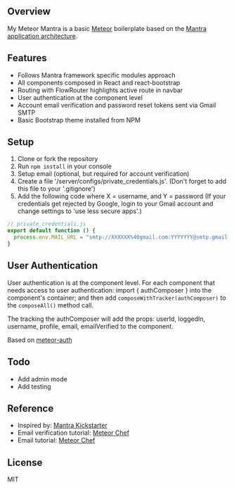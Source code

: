 ## Overview
My Meteor Mantra is a basic [Meteor](https://www.meteor.com) boilerplate based on the [Mantra application architecture](https://github.com/kadirahq/mantra).

## Features
* Follows Mantra framework specific modules approach
* All components composed in React and react-bootstrap
* Routing with FlowRouter highlights active route in navbar
* User authentication at the component level
* Account email verification and password reset tokens sent via Gmail SMTP
* Basic Bootstrap theme installed from NPM

## Setup
1. Clone or fork the repository
2. Run `npm install` in your console
3. Setup email (optional, but required for account verification)
  1. Create a file '/server/configs/private_credentials.js'. (Don't forget to add this file to your '.gitignore')
  2. Add the following code where X = username, and Y = password (If your credentials get rejected by Google, login to your Gmail account and change settings to 'use less secure apps'.)
  ```javascript
  // private_credentials.js
  export default function () {
    process.env.MAIL_URL = "smtp://XXXXXX%40gmail.com:YYYYYYY@smtp.gmail.com:465/"
  }
  ```

## User Authentication
User authentication is at the component level. For each component that needs access to user authentication: import { authComposer } into the component's container; and then add `composeWithTracker(authComposer)` to the `composeAll()` method call.

The tracking the authComposer will add the props: userId, loggedIn, username, profile, email, emailVerified to the component.

Based on [meteor-auth](https://github.com/remotebase/meteor-auth)

## Todo
* Add admin mode
* Add testing

## Reference
* Inspired by: [Mantra Kickstarter](https://github.com/mantrajs/meteor-mantra-kickstarter)
* Email verification tutorial: [Meteor Chef](https://themeteorchef.com/snippets/sign-up-with-email-verification/)
* Email tutorial: [Meteor Chef](https://themeteorchef.com/snippets/using-the-email-package/#tmc-configuration)

## License
MIT
